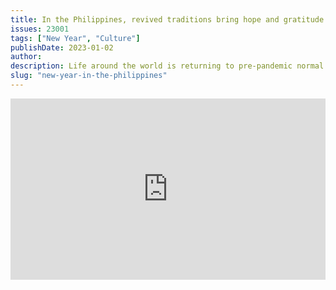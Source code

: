 ```yaml
---
title: In the Philippines, revived traditions bring hope and gratitude in the new year
issues: 23001
tags: ["New Year", "Culture"]
publishDate: 2023-01-02
author: 
description: Life around the world is returning to pre-pandemic normal this winter. In the Philippines, people are looking forward to the New Year with hope that they will stay healthy and happy.
slug: "new-year-in-the-philippines"
---
```



<iframe src="https://www.npr.org/player/embed/1146485956/1146485957" width="100%" height="290" frameborder="0" scrolling="no" title="NPR embedded audio player"></iframe>
